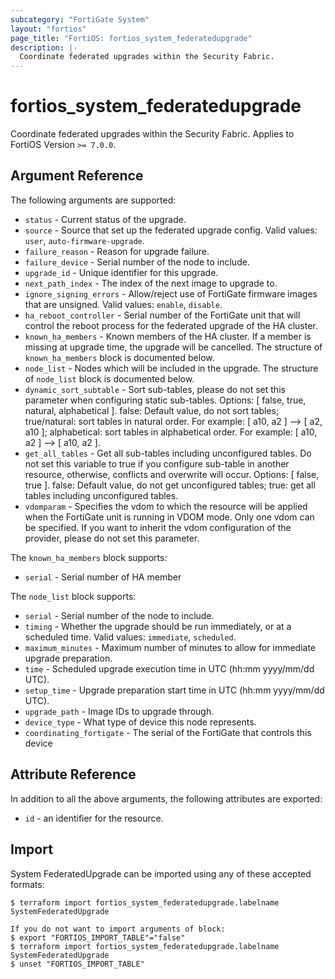 ```yaml
---
subcategory: "FortiGate System"
layout: "fortios"
page_title: "FortiOS: fortios_system_federatedupgrade"
description: |-
  Coordinate federated upgrades within the Security Fabric.
---
```


# fortios_system_federatedupgrade
Coordinate federated upgrades within the Security Fabric. Applies to FortiOS Version `>= 7.0.0`.

## Argument Reference

The following arguments are supported:

* `status` - Current status of the upgrade.
* `source` - Source that set up the federated upgrade config. Valid values: `user`, `auto-firmware-upgrade`.
* `failure_reason` - Reason for upgrade failure.
* `failure_device` - Serial number of the node to include.
* `upgrade_id` - Unique identifier for this upgrade.
* `next_path_index` - The index of the next image to upgrade to.
* `ignore_signing_errors` - Allow/reject use of FortiGate firmware images that are unsigned. Valid values: `enable`, `disable`.
* `ha_reboot_controller` - Serial number of the FortiGate unit that will control the reboot process for the federated upgrade of the HA cluster.
* `known_ha_members` - Known members of the HA cluster. If a member is missing at upgrade time, the upgrade will be cancelled. The structure of `known_ha_members` block is documented below.
* `node_list` - Nodes which will be included in the upgrade. The structure of `node_list` block is documented below.
* `dynamic_sort_subtable` - Sort sub-tables, please do not set this parameter when configuring static sub-tables. Options: [ false, true, natural, alphabetical ]. false: Default value, do not sort tables; true/natural: sort tables in natural order. For example: [ a10, a2 ] --> [ a2, a10 ]; alphabetical: sort tables in alphabetical order. For example: [ a10, a2 ] --> [ a10, a2 ].
* `get_all_tables` - Get all sub-tables including unconfigured tables. Do not set this variable to true if you configure sub-table in another resource, otherwise, conflicts and overwrite will occur. Options: [ false, true ]. false: Default value, do not get unconfigured tables; true: get all tables including unconfigured tables. 
* `vdomparam` - Specifies the vdom to which the resource will be applied when the FortiGate unit is running in VDOM mode. Only one vdom can be specified. If you want to inherit the vdom configuration of the provider, please do not set this parameter.

The `known_ha_members` block supports:

* `serial` - Serial number of HA member

The `node_list` block supports:

* `serial` - Serial number of the node to include.
* `timing` - Whether the upgrade should be run immediately, or at a scheduled time. Valid values: `immediate`, `scheduled`.
* `maximum_minutes` - Maximum number of minutes to allow for immediate upgrade preparation.
* `time` - Scheduled upgrade execution time in UTC (hh:mm yyyy/mm/dd UTC).
* `setup_time` - Upgrade preparation start time in UTC (hh:mm yyyy/mm/dd UTC).
* `upgrade_path` - Image IDs to upgrade through.
* `device_type` - What type of device this node represents.
* `coordinating_fortigate` - The serial of the FortiGate that controls this device


## Attribute Reference

In addition to all the above arguments, the following attributes are exported:
* `id` - an identifier for the resource.

## Import

System FederatedUpgrade can be imported using any of these accepted formats:
```
$ terraform import fortios_system_federatedupgrade.labelname SystemFederatedUpgrade

If you do not want to import arguments of block:
$ export "FORTIOS_IMPORT_TABLE"="false"
$ terraform import fortios_system_federatedupgrade.labelname SystemFederatedUpgrade
$ unset "FORTIOS_IMPORT_TABLE"
```
